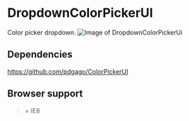 # DropdownColorPickerUI
Color picker dropdown.
![Image of DropdownColorPickerUi](https://github.com/pdgago/DropdownColorPickerUI/raw/master/DropdownColorPickerUi.01.png)

## Dependencies
https://github.com/pdgago/ColorPickerUI

## Browser support
>= IE8